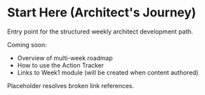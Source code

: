 # Start Here (Architect's Journey)

Entry point for the structured weekly architect development path.

Coming soon:

- Overview of multi-week roadmap
- How to use the Action Tracker
- Links to Week1 module (will be created when content authored)

Placeholder resolves broken link references.
